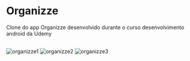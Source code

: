 # Organizze
Clone do app Organizze desenvolvido durante o curso desenvolvimento android da Udemy
<br/>
<br/>


![organizze1](https://user-images.githubusercontent.com/80183658/141822563-51c9631b-04c1-481b-b3c8-0d439a81ba8f.PNG)
![organizze2](https://user-images.githubusercontent.com/80183658/141822989-a1af8d22-56cc-46d0-85b5-64917d8ad7cb.PNG)
![organizze3](https://user-images.githubusercontent.com/80183658/141823102-36e7a90f-67f2-47a9-ba6e-bbe0640fd7c8.PNG)
